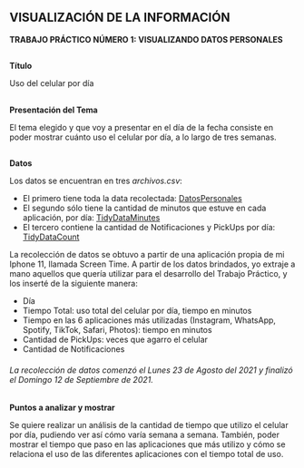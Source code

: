 ## VISUALIZACIÓN DE LA INFORMACIÓN
**TRABAJO PRÁCTICO NÚMERO 1: VISUALIZANDO DATOS PERSONALES**

##

**Título**

Uso del celular por día

##

**Presentación del Tema**

El tema elegido y que voy a presentar en el día de la fecha consiste en poder mostrar cuánto uso el celular por día, a lo largo de tres semanas.

##

**Datos**

Los datos se encuentran en tres *archivos.csv*:
- El primero tiene toda la data recolectada: [DatosPersonales](DatosPersonales.csv)
- El segundo sólo tiene la cantidad de minutos que estuve en cada aplicación, por día: [TidyDataMinutes](TidyDataMinutes.csv)
- El tercero contiene la cantidad de Notificaciones y PickUps por día: [TidyDataCount](TidyDataCount.csv)

La recolección de datos se obtuvo a partir de una aplicación propia de mi Iphone 11, llamada Screen Time. A partir de los datos brindados, yo extraje a mano aquellos que quería utilizar para el desarrollo del Trabajo Práctico, y los inserté de la siguiente manera:

- Día
- Tiempo Total: uso total del celular por día, tiempo en minutos
- Tiempo en las 6 aplicaciones más utilizadas (Instagram, WhatsApp, Spotify, TikTok, Safari, Photos): tiempo en minutos
- Cantidad de PickUps: veces que agarro el celular
- Cantidad de Notificaciones

###### La recolección de datos comenzó el Lunes 23 de Agosto del 2021 y finalizó el Domingo 12 de Septiembre de 2021.

##

**Puntos a analizar y mostrar**

Se quiere realizar un análisis de la cantidad de tiempo que utilizo el celular por día, pudiendo ver así cómo varía semana a semana. También, poder mostrar el tiempo que paso en las aplicaciones que más utilizo y cómo se relaciona el uso de las diferentes aplicaciones con el tiempo total de uso. 
